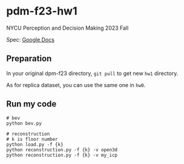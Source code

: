 # pdm-f23-hw1

NYCU Perception and Decision Making 2023 Fall

Spec: [Google Docs](https://docs.google.com/document/d/1whwLunr64Q5aqhjNhRfl7udZV4_0wfdZ/edit?usp=sharing&ouid=111927449078729907735&rtpof=true&sd=true)

## Preparation
In your original dpm-f23 directory, `git pull` to get new `hw1` directory.

As for replica dataset, you can use the same one in `hw0`.

## Run my code 
```
# bev 
python bev.py

# reconstruction
# k is floor number
python load.py -f {k}
python reconstruction.py -f {k} -v open3d
python reconstruction.py -f {k} -v my_icp

```